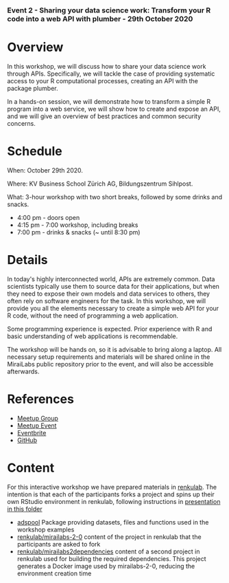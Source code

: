 ### Event 2 - Sharing your data science work: Transform your R code into a web API with plumber - 29th October 2020

# Overview

In this workshop, we will discuss how to share your data science work through APIs. Specifically, we will tackle the case of providing systematic access to your R computational processes, creating an API with the package plumber. 

In a hands-on session, we will demonstrate how to transform a simple R program into a web service, we will show how to create and expose an API, and we will give an overview of best practices and common security concerns.

# Schedule

When: October 29th 2020.

Where: KV Business School Zürich AG, Bildungszentrum Sihlpost.

What: 3-hour workshop with two short breaks, followed by some drinks and snacks. 
* 4:00 pm - doors open
* 4:15 pm - 7:00 workshop, including breaks
* 7:00 pm - drinks & snacks (~ until 8:30 pm)


# Details

In today's highly interconnected world, APIs are extremely common. Data scientists typically use them to source data for their applications, but when they need to expose their own models and data services to others, they often rely on software engineers for the task. In this workshop, we will provide you all the elements necessary to create a simple web API for your R code, without the need of programming a web application.

Some programming experience is expected. Prior experience with R and basic understanding of web applications is recommendable.

The workshop will be hands on, so it is advisable to bring along a laptop. All necessary setup requirements and materials will be shared online in the MiraiLabs public repository prior to the event, and will also be accessible afterwards.


# References

* [Meetup Group]()
* [Meetup Event]()
* [Eventbrite]()
* [GitHub]()

# Content

For this interactive workshop we have prepared materials in [renkulab](https://renkulab.io/). The intention is that each of the participants forks a project and spins up their own RStudio environment in renkulab, following instructions in [presentation in this folder](https://github.com/miraisolutions/MiraiLabs/blob/master/transform-your-r-code-into-api-with-plumber/workshop_MiraiLabs2_slides.pdf)

* [adspool](adspool) Package providing datasets, files and functions used in the workshop examples 
* [renkulab/mirailabs-2-0](renkulab/mirailabs-2-0) content of the project in renkulab that the participants are asked to fork
* [renkulab/mirailabs2dependencies](renkulab/mirailabs2dependencies) content of a second project in renkulab used for building the required dependencies. This project generates a Docker image used by mirailabs-2-0, reducing the environment creation time


